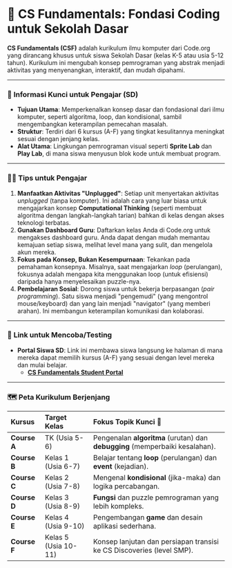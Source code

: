 # 🧩 CS Fundamentals: Fondasi Coding untuk Sekolah Dasar

**CS Fundamentals (CSF)** adalah kurikulum ilmu komputer dari Code.org yang dirancang khusus untuk siswa Sekolah Dasar (kelas K-5 atau usia 5-12 tahun). Kurikulum ini mengubah konsep pemrograman yang abstrak menjadi aktivitas yang menyenangkan, interaktif, dan mudah dipahami.

---

### 🎯 **Informasi Kunci untuk Pengajar (SD)**

- **Tujuan Utama**: Memperkenalkan konsep dasar dan fondasional dari ilmu komputer, seperti algoritma, loop, dan kondisional, sambil mengembangkan keterampilan pemecahan masalah.
- **Struktur**: Terdiri dari 6 kursus (A-F) yang tingkat kesulitannya meningkat sesuai dengan jenjang kelas.
- **Alat Utama**: Lingkungan pemrograman visual seperti **Sprite Lab** dan **Play Lab**, di mana siswa menyusun blok kode untuk membuat program.

---

### 👩‍🏫 **Tips untuk Pengajar**

1.  **Manfaatkan Aktivitas "Unplugged"**: Setiap unit menyertakan aktivitas *unplugged* (tanpa komputer). Ini adalah cara yang luar biasa untuk mengajarkan konsep **Computational Thinking** (seperti membuat algoritma dengan langkah-langkah tarian) bahkan di kelas dengan akses teknologi terbatas.
2.  **Gunakan Dashboard Guru**: Daftarkan kelas Anda di Code.org untuk mengakses dashboard guru. Anda dapat dengan mudah memantau kemajuan setiap siswa, melihat level mana yang sulit, dan mengelola akun mereka.
3.  **Fokus pada Konsep, Bukan Kesempurnaan**: Tekankan pada pemahaman konsepnya. Misalnya, saat mengajarkan *loop* (perulangan), fokusnya adalah mengapa kita menggunakan loop (untuk efisiensi) daripada hanya menyelesaikan puzzle-nya.
4.  **Pembelajaran Sosial**: Dorong siswa untuk bekerja berpasangan (*pair programming*). Satu siswa menjadi "pengemudi" (yang mengontrol mouse/keyboard) dan yang lain menjadi "navigator" (yang memberi arahan). Ini membangun keterampilan komunikasi dan kolaborasi.

---

### 🧪 **Link untuk Mencoba/Testing**

- **Portal Siswa SD**: Link ini membawa siswa langsung ke halaman di mana mereka dapat memilih kursus (A-F) yang sesuai dengan level mereka dan mulai belajar.
  - [**CS Fundamentals Student Portal**](https://code.org/student/elementary)

---

### 🗺️ **Peta Kurikulum Berjenjang**

| Kursus | Target Kelas | Fokus Topik Kunci 🎯 |
| :--- | :--- | :--- |
| **Course A** | TK (Usia 5-6) | Pengenalan **algoritma** (urutan) dan **debugging** (memperbaiki kesalahan). |
| **Course B** | Kelas 1 (Usia 6-7) | Belajar tentang **loop** (perulangan) dan **event** (kejadian). |
| **Course C** | Kelas 2 (Usia 7-8) | Mengenal **kondisional** (jika-maka) dan logika percabangan. |
| **Course D** | Kelas 3 (Usia 8-9) | **Fungsi** dan puzzle pemrograman yang lebih kompleks. |
| **Course E** | Kelas 4 (Usia 9-10) | Pengembangan **game** dan desain aplikasi sederhana. |
| **Course F** | Kelas 5 (Usia 10-11) | Konsep lanjutan dan persiapan transisi ke CS Discoveries (level SMP). |